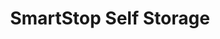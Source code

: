---
title: "SmartStop Self Storage"
url: /milwaukee/smartstop-self-storage/
shop: storage rental
---